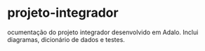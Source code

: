 # projeto-integrador
ocumentação do projeto integrador desenvolvido em Adalo. Inclui diagramas, dicionário de dados e testes.
